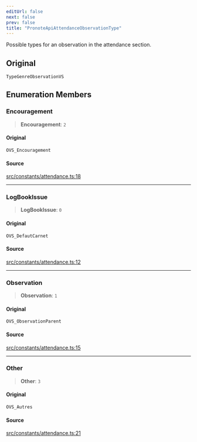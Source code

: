 ```yaml
---
editUrl: false
next: false
prev: false
title: "PronoteApiAttendanceObservationType"
---
```


Possible types for an observation in the attendance section.

## Original

`TypeGenreObservationVS`

## Enumeration Members

### Encouragement

> **Encouragement**: `2`

#### Original

`OVS_Encouragement`

#### Source

[src/constants/attendance.ts:18](https://github.com/Gabriel29306/Pawnote/blob/a2552cd7208db339c299a04178513054cceb5849/src/constants/attendance.ts#L18)

***

### LogBookIssue

> **LogBookIssue**: `0`

#### Original

`OVS_DefautCarnet`

#### Source

[src/constants/attendance.ts:12](https://github.com/Gabriel29306/Pawnote/blob/a2552cd7208db339c299a04178513054cceb5849/src/constants/attendance.ts#L12)

***

### Observation

> **Observation**: `1`

#### Original

`OVS_ObservationParent`

#### Source

[src/constants/attendance.ts:15](https://github.com/Gabriel29306/Pawnote/blob/a2552cd7208db339c299a04178513054cceb5849/src/constants/attendance.ts#L15)

***

### Other

> **Other**: `3`

#### Original

`OVS_Autres`

#### Source

[src/constants/attendance.ts:21](https://github.com/Gabriel29306/Pawnote/blob/a2552cd7208db339c299a04178513054cceb5849/src/constants/attendance.ts#L21)
